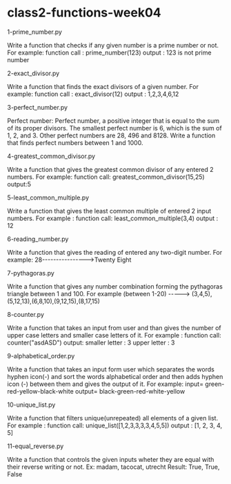 # class2-functions-week04

 

1-prime_number.py

Write a function that checks if any given number is a prime number or not.
	For example:
		function call : prime_number(123)
		output : 123 is not prime number

2-exact_divisor.py

Write a function that finds the exact divisors of a given number.
	For example:
		function call : exact_divisor(12)
		output : 1,2,3,4,6,12

3-perfect_number.py


Perfect number: Perfect number, a positive integer that is equal to the sum of its proper divisors.
    	The smallest perfect number is 6, which is the sum of 1, 2, and 3. Other perfect numbers are 28, 496 and 8128. 
    	Write a function that finds perfect numbers between 1 and 1000.


4-greatest_common_divisor.py

Write a function that gives the greatest common divisor  of any entered 2 numbers.
	For example:
		function call: greatest_common_divisor(15,25)
		output:5


5-least_common_multiple.py

Write a function that gives the least common multiple  of entered 2 input numbers.
	For example : 
		function call: least_common_multiple(3,4)
		output : 12


6-reading_number.py

Write a function that gives the reading of entered any two-digit number. 
	For example: 28---------------->Twenty Eight
	


7-pythagoras.py

Write a function that gives any number combination forming the pythagoras triangle between 1 and 100.
	For example (between 1-20) -----> (3,4,5),(5,12,13),(6,8,10),(9,12,15),(8,17,15)


8-counter.py

Write a function that takes an input from user and than gives the number of upper case letters and smaller case letters of it.
	For example : 
		function call: counter("asdASD")
		output: smaller letter : 3
		upper letter : 3


9-alphabetical_order.py

Write a function that takes an input form user which separates the words hyphen icon(-) and sort  the words alphabetical order and then adds hyphen icon (-) between them and gives the output of it. 
	For example: input= green-red-yellow-black-white 
   output= black-green-red-white-yellow


10-unique_list.py

Write a function that filters unique(unrepeated) all elements of a given list. 
For example : 
		function call: unique_list([1,2,3,3,3,3,4,5,5])
		output : [1, 2, 3, 4, 5]


11-equal_reverse.py

Write a function that controls the given inputs wheter they are equal with their reverse writing or not. 
	Ex: madam, tacocat, utrecht 
Result: True, True, False

